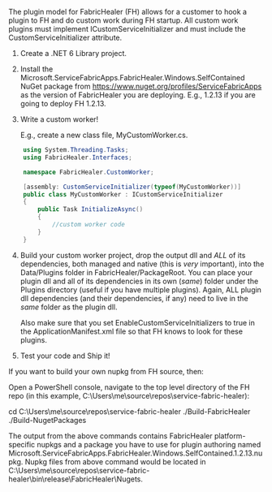 The plugin model for FabricHealer (FH) allows for a customer to hook a plugin to FH and do custom work during FH startup. All custom work plugins must implement ICustomServiceInitializer and must include the CustomServiceInitializer attribute.

1. Create a .NET 6 Library project.

2. Install the Microsoft.ServiceFabricApps.FabricHealer.Windows.SelfContained NuGet package from https://www.nuget.org/profiles/ServiceFabricApps as the version of FabricHealer you are deploying.
  E.g., 1.2.13 if you are going to deploy FH 1.2.13.


3. Write a custom worker!

	E.g., create a new class file, MyCustomWorker.cs.

```C#
	using System.Threading.Tasks;
	using FabricHealer.Interfaces;

	namespace FabricHealer.CustomWorker;

	[assembly: CustomServiceInitializer(typeof(MyCustomWorker))]
	public class MyCustomWorker : ICustomServiceInitializer
	{
		public Task InitializeAsync()
		{
			//custom worker code
		}
	}
```

4. Build your custom worker project, drop the output dll and *ALL* of its dependencies, both managed and native (this is *very* important), into the Data/Plugins folder in FabricHealer/PackageRoot. 
   You can place your plugin dll and all of its dependencies in its own (*same*) folder under the Plugins directory (useful if you have multiple plugins). 
   Again, ALL plugin dll dependencies (and their dependencies, if any) need to live in the *same* folder as the plugin dll.

   Also make sure that you set EnableCustomServiceInitializers to true in the ApplicationManifest.xml file so that FH knows to look for these plugins.


5. Test your code and Ship it!

If you want to build your own nupkg from FH source, then:

Open a PowerShell console, navigate to the top level directory of the FH repo (in this example, C:\Users\me\source\repos\service-fabric-healer):

cd C:\Users\me\source\repos\service-fabric-healer
./Build-FabricHealer
./Build-NugetPackages

The output from the above commands contains FabricHealer platform-specific nupkgs and a package you have to use for plugin authoring named Microsoft.ServiceFabricApps.FabricHealer.Windows.SelfContained.1.2.13.nupkg. Nupkg files from above command would be located in 
C:\Users\me\source\repos\service-fabric-healer\bin\release\FabricHealer\Nugets.